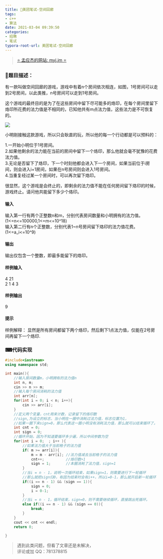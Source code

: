 ```yaml
---
title: 🎯美团笔试-空间回廊
tags: 
- c++
- 算法
date: 2021-03-04 09:39:50
categories:
- 招聘
- 笔试
typora-root-url: 美团笔试-空间回廊
---
```


> [⭐ 孟应杰的网站: myj.im ⭐](https://myj.im/)


### 📌题目描述：

有一款叫做空间回廊的游戏，游戏中有着n个房间依次相连，如图，1号房间可以走到2号房间，以此类推，n号房间可以走到1号房间。

这个游戏的最终目的是为了在这些房间中留下尽可能多的烙印，在每个房间里留下烙印所花费的法力值是不相同的，已知他共有m点法力值，这些法力是不可恢复的。

![](36-1.jpg)

小明刚接触这款游戏，所以只会耿直的玩，所以他的每一个行动都是可以预料的：

1.一开始小明位于1号房间。  
2.如果他剩余的法力能在当前的房间中留下一个烙印，那么他就会毫不犹豫的花费法力值。  
3.无论是否留下了烙印，下一个时刻他都会进入下一个房间，如果当前位于i房间，则会进入i+1房间，如果在n号房间则会进入1号房间。  
4.当重复经过某一个房间时，可以再次留下烙印。

很显然，这个游戏是会终止的，即剩余的法力值不能在任何房间留下烙印的时候，游戏终止。请问他共能留下多少个烙印。

#### 输入

输入第一行有两个正整数n和m，分别代表房间数量和小明拥有的法力值。(1<=n<=100000,1<=m<=10^18)  
输入第二行有n个正整数，分别代表1~n号房间留下烙印的法力值花费。(1<=a_i<=10^9)

#### 输出

输出仅包含一个整数，即最多能留下的烙印。

#### 样例输入

4 21  
2 1 4 3

#### 样例输出

9

#### 提示

样例解释： 
显然是所有房间都留下两个烙印，然后剩下1点法力值，仅能在2号房间再留下一个烙印.

### ⌨代码实现

```c++
#include<iostream>
using namespace std;

int main(){
    //输入房间数量m，小明拥有的法力值n
    int n, m;
    cin >> n >> m;
    //输入每个房间消耗的法力值
    int arr[n];
    for(int i = 0; i < n; i++){
        cin >> arr[i];
    }
    //定义两个变量，cnt用来计数，记录留下的烙印数
    //sign,为设立的标志，当小明在一圈中消耗过法力值，标志位置为1，
    //如果一圈下来sign=0，那么代表这一圈小明没有消耗法力值，那么就可以结束循环了。
    int cnt = 0;
    int sign = 0;
    //循环开始，因为不知道要循环多少遍，所以中间参数为空
    for(int i = 0;  ; i++ ){
        //如果法力值大于当前格子的法力值
        if( m >= arr[i]){
            m = m - arr[i]; //法力值减去当前格子的法力值
            cnt++;          //烙印数+1
            sign = 1;       //本圈消耗了法力值，sign=1
        }
        //当i = n - 1，说明一次循环结束，如果sign=1，则需要进行下一轮循环
        //那么就把sign归0，有因为结束时会有i++，所以i=0-1，那么就开启新一轮循环
        if((i == n - 1) && (sign == 1)){
            sign = 0;
            i = 0-1;
        }
        //当i = n - 1，循环结束，sign=0，则不需要继续循环，直接跳出死循环。
        else if((i == n - 1) && (sign == 0)){
            break;
        }
    }
    cout << cnt << endl;
    return 0;

}
```

> 遇到此类问题，但看了文章还是未解决，  
> 评论或加 QQ：781378815